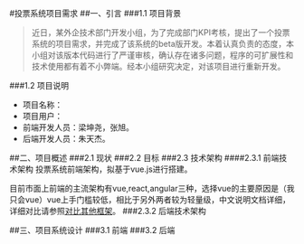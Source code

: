 #投票系统项目需求
##一、引言
###1.1 项目背景
>近日，某外企技术部门开发小组，为了完成部门KPI考核，提出了一个投票系统的项目需求，并完成了该系统的beta版开发。本着认真负责的态度，本小组对该版本代码进行了严谨审核，确认存在诸多问题，程序的可扩展性和技术使用都有着不小弊端。经本小组研究决定，对该项目进行重新开发。


###1.2 项目说明
* 项目名称：
* 项目用户：
* 前端开发人员：梁坤尧，张旭。
* 后端开发人员：朱天杰。

##二、项目概述
###2.1 现状
###2.2 目标
###2.3 技术架构
####2.3.1 前端技术架构
投票系统前端架构，拟基于vue.js进行搭建。

目前市面上前端的主流架构有vue,react,angular三种，选择vue的主要原因是（我只会vue）vue上手门槛较低，相比于另外两者较为轻量级，中文说明文档详细，详细对比请参照[对比其他框架](https://cn.vuejs.org/v2/guide/comparison.html)。
###2.3.2 后端技术架构

##三、项目系统设计
###3.1 前端
###3.2 后端
